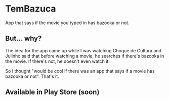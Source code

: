 # TemBazuca
App that says if the movie you typed in has bazooka or not.

## But... why?
The idea for the app came up while I was watching Choque de Cultura and Julinho said that before watching a movie, he searches if there's bazooka in the movie. If there's not, he doesn't even watch it.

So i thought "would be cool if there was an app that says if a movie has bazooka or not". That's it.

## Available in Play Store (soon)

